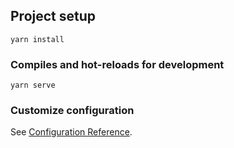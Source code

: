 

## Project setup
```
yarn install
```

### Compiles and hot-reloads for development
```
yarn serve
```


### Customize configuration
See [Configuration Reference](https://cli.vuejs.org/config/).
